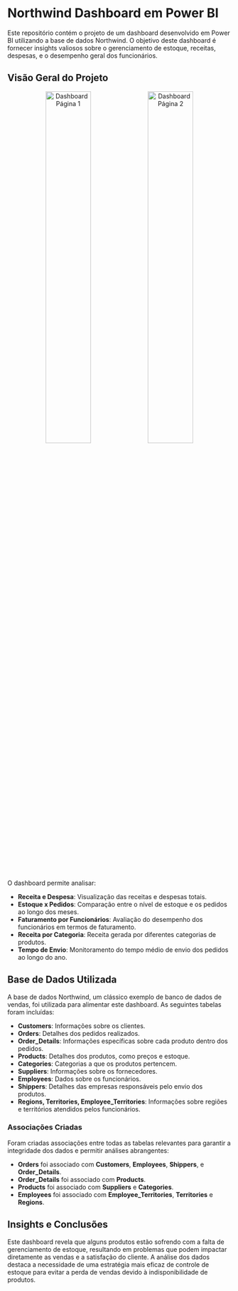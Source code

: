 # Northwind Dashboard em Power BI

Este repositório contém o projeto de um dashboard desenvolvido em Power BI utilizando a base de dados Northwind. O objetivo deste dashboard é fornecer insights valiosos sobre o gerenciamento de estoque, receitas, despesas, e o desempenho geral dos funcionários.

## Visão Geral do Projeto
<p align="center">
  <img src="https://github.com/user-attachments/assets/85061f31-302b-41b3-8da4-71d60a06ee5f" alt="Dashboard Página 1" width="45%">
  <img src="https://github.com/user-attachments/assets/94094ade-7d30-49ca-b529-6457372287dd" alt="Dashboard Página 2" width="45%">
</p>



O dashboard permite analisar:
- **Receita e Despesa**: Visualização das receitas e despesas totais.
- **Estoque x Pedidos**: Comparação entre o nível de estoque e os pedidos ao longo dos meses.
- **Faturamento por Funcionários**: Avaliação do desempenho dos funcionários em termos de faturamento.
- **Receita por Categoria**: Receita gerada por diferentes categorias de produtos.
- **Tempo de Envio**: Monitoramento do tempo médio de envio dos pedidos ao longo do ano.

## Base de Dados Utilizada

A base de dados Northwind, um clássico exemplo de banco de dados de vendas, foi utilizada para alimentar este dashboard. As seguintes tabelas foram incluídas:

- **Customers**: Informações sobre os clientes.
- **Orders**: Detalhes dos pedidos realizados.
- **Order_Details**: Informações específicas sobre cada produto dentro dos pedidos.
- **Products**: Detalhes dos produtos, como preços e estoque.
- **Categories**: Categorias a que os produtos pertencem.
- **Suppliers**: Informações sobre os fornecedores.
- **Employees**: Dados sobre os funcionários.
- **Shippers**: Detalhes das empresas responsáveis pelo envio dos produtos.
- **Regions, Territories, Employee_Territories**: Informações sobre regiões e territórios atendidos pelos funcionários.

### Associações Criadas
Foram criadas associações entre todas as tabelas relevantes para garantir a integridade dos dados e permitir análises abrangentes:

- **Orders** foi associado com **Customers**, **Employees**, **Shippers**, e **Order_Details**.
- **Order_Details** foi associado com **Products**.
- **Products** foi associado com **Suppliers** e **Categories**.
- **Employees** foi associado com **Employee_Territories**, **Territories** e **Regions**.

## Insights e Conclusões

Este dashboard revela que alguns produtos estão sofrendo com a falta de gerenciamento de estoque, resultando em problemas que podem impactar diretamente as vendas e a satisfação do cliente. A análise dos dados destaca a necessidade de uma estratégia mais eficaz de controle de estoque para evitar a perda de vendas devido à indisponibilidade de produtos.
